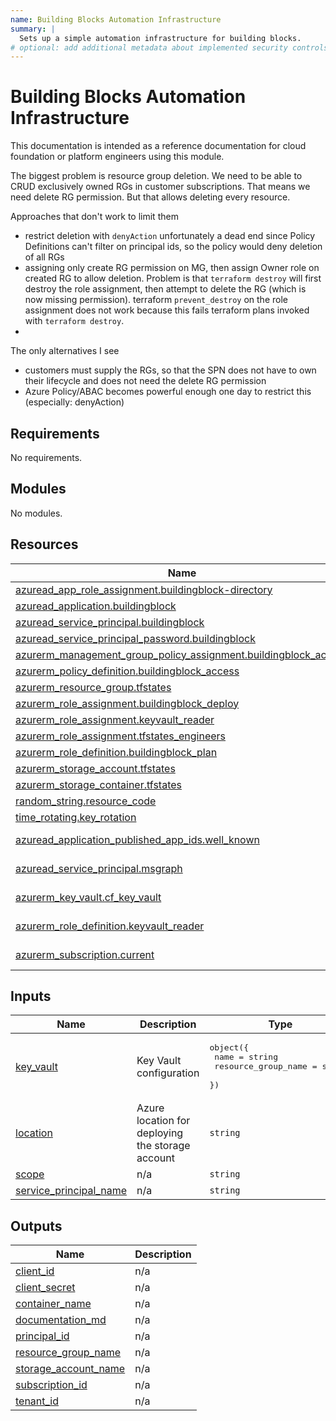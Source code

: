 ```yaml
---
name: Building Blocks Automation Infrastructure
summary: |
  Sets up a simple automation infrastructure for building blocks.
# optional: add additional metadata about implemented security controls
---
```


# Building Blocks Automation Infrastructure

This documentation is intended as a reference documentation for cloud foundation or platform engineers using this module.

The biggest problem is resource group deletion. We need to be able to CRUD exclusively owned RGs in customer subscriptions.
That means we need delete RG permission. But that allows deleting every resource.

Approaches that don't work to limit them

- restrict deletion with `denyAction` unfortunately a dead end since Policy Definitions can't filter on principal ids, so the policy would deny deletion of all RGs
- assigning only create RG permission on MG, then assign Owner role on created RG to allow deletion. Problem is that `terraform destroy` will first destroy the role assignment, then attempt to delete the RG (which is now missing permission). terraform `prevent_destroy` on the role assignment does not work because this fails terraform plans invoked with `terraform destroy`.
-

The only alternatives I see

- customers must supply the RGs, so that the SPN does not have to own their lifecycle and does not need the delete RG permission
- Azure Policy/ABAC becomes powerful enough one day to restrict this (especially: denyAction)

<!-- BEGIN_TF_DOCS -->
## Requirements

No requirements.

## Modules

No modules.

## Resources

| Name | Type |
|------|------|
| [azuread_app_role_assignment.buildingblock-directory](https://registry.terraform.io/providers/hashicorp/azuread/latest/docs/resources/app_role_assignment) | resource |
| [azuread_application.buildingblock](https://registry.terraform.io/providers/hashicorp/azuread/latest/docs/resources/application) | resource |
| [azuread_service_principal.buildingblock](https://registry.terraform.io/providers/hashicorp/azuread/latest/docs/resources/service_principal) | resource |
| [azuread_service_principal_password.buildingblock](https://registry.terraform.io/providers/hashicorp/azuread/latest/docs/resources/service_principal_password) | resource |
| [azurerm_management_group_policy_assignment.buildingblock_access](https://registry.terraform.io/providers/hashicorp/azurerm/latest/docs/resources/management_group_policy_assignment) | resource |
| [azurerm_policy_definition.buildingblock_access](https://registry.terraform.io/providers/hashicorp/azurerm/latest/docs/resources/policy_definition) | resource |
| [azurerm_resource_group.tfstates](https://registry.terraform.io/providers/hashicorp/azurerm/latest/docs/resources/resource_group) | resource |
| [azurerm_role_assignment.buildingblock_deploy](https://registry.terraform.io/providers/hashicorp/azurerm/latest/docs/resources/role_assignment) | resource |
| [azurerm_role_assignment.keyvault_reader](https://registry.terraform.io/providers/hashicorp/azurerm/latest/docs/resources/role_assignment) | resource |
| [azurerm_role_assignment.tfstates_engineers](https://registry.terraform.io/providers/hashicorp/azurerm/latest/docs/resources/role_assignment) | resource |
| [azurerm_role_definition.buildingblock_plan](https://registry.terraform.io/providers/hashicorp/azurerm/latest/docs/resources/role_definition) | resource |
| [azurerm_storage_account.tfstates](https://registry.terraform.io/providers/hashicorp/azurerm/latest/docs/resources/storage_account) | resource |
| [azurerm_storage_container.tfstates](https://registry.terraform.io/providers/hashicorp/azurerm/latest/docs/resources/storage_container) | resource |
| [random_string.resource_code](https://registry.terraform.io/providers/hashicorp/random/latest/docs/resources/string) | resource |
| [time_rotating.key_rotation](https://registry.terraform.io/providers/hashicorp/time/latest/docs/resources/rotating) | resource |
| [azuread_application_published_app_ids.well_known](https://registry.terraform.io/providers/hashicorp/azuread/latest/docs/data-sources/application_published_app_ids) | data source |
| [azuread_service_principal.msgraph](https://registry.terraform.io/providers/hashicorp/azuread/latest/docs/data-sources/service_principal) | data source |
| [azurerm_key_vault.cf_key_vault](https://registry.terraform.io/providers/hashicorp/azurerm/latest/docs/data-sources/key_vault) | data source |
| [azurerm_role_definition.keyvault_reader](https://registry.terraform.io/providers/hashicorp/azurerm/latest/docs/data-sources/role_definition) | data source |
| [azurerm_subscription.current](https://registry.terraform.io/providers/hashicorp/azurerm/latest/docs/data-sources/subscription) | data source |

## Inputs

| Name | Description | Type | Default | Required |
|------|-------------|------|---------|:--------:|
| <a name="input_key_vault"></a> [key\_vault](#input\_key\_vault) | Key Vault configuration | <pre>object({<br>    name                = string<br>    resource_group_name = string<br>  })</pre> | n/a | yes |
| <a name="input_location"></a> [location](#input\_location) | Azure location for deploying the storage account | `string` | n/a | yes |
| <a name="input_scope"></a> [scope](#input\_scope) | n/a | `string` | n/a | yes |
| <a name="input_service_principal_name"></a> [service\_principal\_name](#input\_service\_principal\_name) | n/a | `string` | n/a | yes |

## Outputs

| Name | Description |
|------|-------------|
| <a name="output_client_id"></a> [client\_id](#output\_client\_id) | n/a |
| <a name="output_client_secret"></a> [client\_secret](#output\_client\_secret) | n/a |
| <a name="output_container_name"></a> [container\_name](#output\_container\_name) | n/a |
| <a name="output_documentation_md"></a> [documentation\_md](#output\_documentation\_md) | n/a |
| <a name="output_principal_id"></a> [principal\_id](#output\_principal\_id) | n/a |
| <a name="output_resource_group_name"></a> [resource\_group\_name](#output\_resource\_group\_name) | n/a |
| <a name="output_storage_account_name"></a> [storage\_account\_name](#output\_storage\_account\_name) | n/a |
| <a name="output_subscription_id"></a> [subscription\_id](#output\_subscription\_id) | n/a |
| <a name="output_tenant_id"></a> [tenant\_id](#output\_tenant\_id) | n/a |
<!-- END_TF_DOCS -->